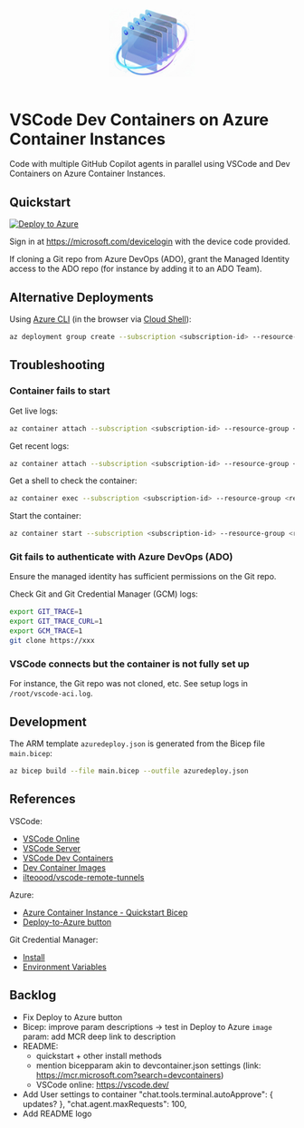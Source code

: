 <p align="center">
  <picture>
    <img alt="VSCode ACI" src="https://raw.githubusercontent.com/mmaitre314/vscode-aci/main/docs/logo.jpg" style="max-width: 30%;">
  </picture>
  <br/>
  <br/>
</p>

# VSCode Dev Containers on Azure Container Instances

Code with multiple GitHub Copilot agents in parallel using VSCode and Dev Containers on Azure Container Instances.

## Quickstart

[![Deploy to Azure](https://aka.ms/deploytoazurebutton)](https://portal.azure.com/#create/Microsoft.Template/uri/https%3A%2F%2Fraw.githubusercontent.com%2Fmmaitre314%2Fvscode-aci%2Frefs%2Fheads%2Fmain%2Fazuredeploy.json)

Sign in at https://microsoft.com/devicelogin with the device code provided.

If cloning a Git repo from Azure DevOps (ADO), grant the Managed Identity access to the ADO repo (for instance by adding it to an ADO Team).

## Alternative Deployments

Using [Azure CLI](https://learn.microsoft.com/en-us/cli/azure/install-azure-cli?view=azure-cli-latest) (in the browser via [Cloud Shell](https://portal.azure.com/#cloudshell/)):
```bash
az deployment group create --subscription <subscription-id> --resource-group <resource-group-name> --template-file main.bicep --parameters python.bicepparam name=<container-name> --output tsv --query properties.outputs.instructions.value
```

## Troubleshooting

### Container fails to start

Get live logs:
```bash
az container attach --subscription <subscription-id> --resource-group <resource-group-name> --name <aci-name>
```
Get recent logs:
```bash
az container attach --subscription <subscription-id> --resource-group <resource-group-name> --name <aci-name>
```
Get a shell to check the container:
```bash
az container exec --subscription <subscription-id> --resource-group <resource-group-name> --name <aci-name> --exec-command /bin/bash
```
Start the container:
```bash
az container start --subscription <subscription-id> --resource-group <resource-group-name> --name <aci-name>
```

### Git fails to authenticate with Azure DevOps (ADO)

Ensure the managed identity has sufficient permissions on the Git repo.

Check Git and Git Credential Manager (GCM) logs:
```bash
export GIT_TRACE=1
export GIT_TRACE_CURL=1
export GCM_TRACE=1
git clone https://xxx
```

### VSCode connects but the container is not fully set up

For instance, the Git repo was not cloned, etc. See setup logs in `/root/vscode-aci.log`.

## Development

The ARM template `azuredeploy.json` is generated from the Bicep file `main.bicep`:
```bash
az bicep build --file main.bicep --outfile azuredeploy.json
```

## References

VSCode:
- [VSCode Online](https://vscode.dev/)
- [VSCode Server](https://code.visualstudio.com/docs/remote/vscode-server)
- [VSCode Dev Containers](https://code.visualstudio.com/docs/devcontainers/containers)
- [Dev Container Images](https://github.com/devcontainers/images/)
- [ilteoood/vscode-remote-tunnels](https://github.com/ilteoood/vscode-remote-tunnels)

Azure:
- [Azure Container Instance - Quickstart Bicep](https://learn.microsoft.com/en-us/azure/container-instances/container-instances-quickstart-bicep?tabs=CLI)
- [Deploy-to-Azure button](https://learn.microsoft.com/en-us/azure/azure-resource-manager/templates/deploy-to-azure-button)

Git Credential Manager:
- [Install](https://github.com/git-ecosystem/git-credential-manager/blob/release/docs/install.md)
- [Environment Variables](https://github.com/git-ecosystem/git-credential-manager/blob/release/docs/environment.md)

## Backlog

- Fix Deploy to Azure button
- Bicep: improve param descriptions -> test in Deploy to Azure
    `image` param: add MCR deep link to description
- README:
    - quickstart + other install methods
    - mention bicepparam akin to devcontainer.json settings (link: https://mcr.microsoft.com?search=devcontainers)
    - VSCode online: https://vscode.dev/
- Add User settings to container
    "chat.tools.terminal.autoApprove": { updates? }, "chat.agent.maxRequests": 100,
- Add README logo
